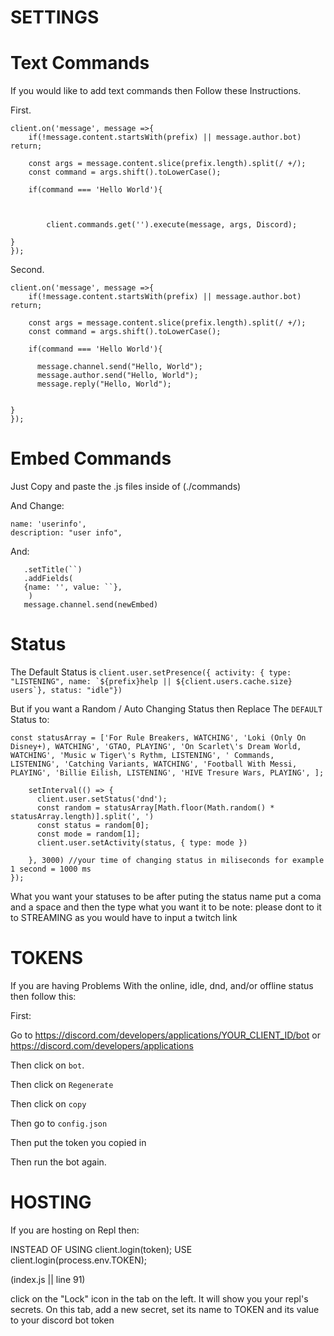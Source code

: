 # SETTINGS


# Text Commands 

If you would like to add text commands then Follow these Instructions.

First.
```
client.on('message', message =>{
    if(!message.content.startsWith(prefix) || message.author.bot) return;

    const args = message.content.slice(prefix.length).split(/ +/);
    const command = args.shift().toLowerCase();

    if(command === 'Hello World'){

        

        client.commands.get('').execute(message, args, Discord);
        
}
});
```
Second. 

```
client.on('message', message =>{
    if(!message.content.startsWith(prefix) || message.author.bot) return;

    const args = message.content.slice(prefix.length).split(/ +/);
    const command = args.shift().toLowerCase();

    if(command === 'Hello World'){

      message.channel.send("Hello, World");
      message.author.send("Hello, World");
      message.reply("Hello, World");

        
}
});
```

# Embed Commands

Just Copy and paste the .js files inside of (./commands)

And Change:

```
name: 'userinfo',
description: "user info",
``` 
And: 

```.setColor('#000066')
   .setTitle(``)
   .addFields(
   {name: '', value: ``},
    )
   message.channel.send(newEmbed)

```

# Status

The Default Status is ``client.user.setPresence({ activity: { type: "LISTENING", name: `${prefix}help || ${client.users.cache.size} users`}, status: "idle"})``

But if you want a Random / Auto Changing Status then Replace The ``DEFAULT`` Status to:

```
const statusArray = ['For Rule Breakers, WATCHING', 'Loki (Only On Disney+), WATCHING', 'GTAO, PLAYING', 'On Scarlet\'s Dream World, WATCHING', 'Music w Tiger\'s Rythm, LISTENING', ' Commands, LISTENING', 'Catching Variants, WATCHING', 'Football With Messi, PLAYING', 'Billie Eilish, LISTENING', 'HIVE Tresure Wars, PLAYING', ];

    setInterval(() => {
      client.user.setStatus('dnd');
      const random = statusArray[Math.floor(Math.random() * statusArray.length)].split(', ')
      const status = random[0];
      const mode = random[1];
      client.user.setActivity(status, { type: mode })

    }, 3000) //your time of changing status in miliseconds for example 1 second = 1000 ms
});
```
What you want your statuses to be after puting the status name put a coma and a space and then the type what you want it to be note: please dont to it to STREAMING as you would have to input a twitch link


# TOKENS

If you are having Problems With the online, idle, dnd, and/or offline status then follow this:

First: 

Go to https://discord.com/developers/applications/YOUR_CLIENT_ID/bot
or https://discord.com/developers/applications

Then click on ``bot``.

Then click on ``Regenerate``

Then click on ``copy``

Then go to ``config.json``

Then put the token you copied in


Then run the bot again.


# HOSTING

If you are hosting on Repl then:

INSTEAD OF USING client.login(token); USE client.login(process.env.TOKEN);

(index.js || line 91)

click on the "Lock" icon in the tab on the left. It will show you your repl's secrets. On this tab, add a new secret, set its name to TOKEN and its value to your discord bot token
